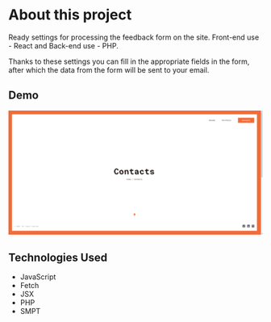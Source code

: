 # About this project

Ready settings for processing the feedback form on the site. Front-end use - React and Back-end use - PHP.

Thanks to these settings you can fill in the appropriate fields in the form, after which the data from the form will be sent to your email.

## Demo

![Farmers Market Finder - Animated gif demo](demo/demo.gif)

## Technologies Used

- JavaScript
- Fetch
- JSX
- PHP
- SMPT
